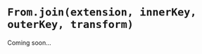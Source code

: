 `From.join(extension, innerKey, outerKey, transform)`
=====================================================

Coming soon...